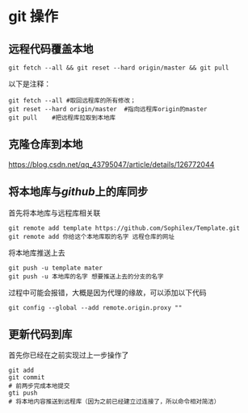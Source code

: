 # git 操作

## 远程代码覆盖本地

```
git fetch --all && git reset --hard origin/master && git pull

```

以下是注释：

```
git fetch --all	#取回远程库的所有修改；
git reset --hard origin/master	#指向远程库origin的master
git pull	#把远程库拉取到本地库

```

## 克隆仓库到本地

https://blog.csdn.net/qq_43795047/article/details/126772044

## 将本地库与$github$上的库同步

首先将本地库与远程库相关联

```
git remote add template https://github.com/Sophilex/Template.git
git remote add 你给这个本地库取的名字 远程仓库的网址
```

将本地库推送上去

```
git push -u template mater
git push -u 本地库的名字 想要推送上去的分支的名字
```

过程中可能会报错，大概是因为代理的缘故，可以添加以下代码

```
git config --global --add remote.origin.proxy ""
```

## 更新代码到库

首先你已经在之前实现过上一步操作了

```
git add
git commit
# 前两步完成本地提交
gti push
# 将本地内容推送到远程库（因为之前已经建立过连接了，所以命令相对简洁）

```

